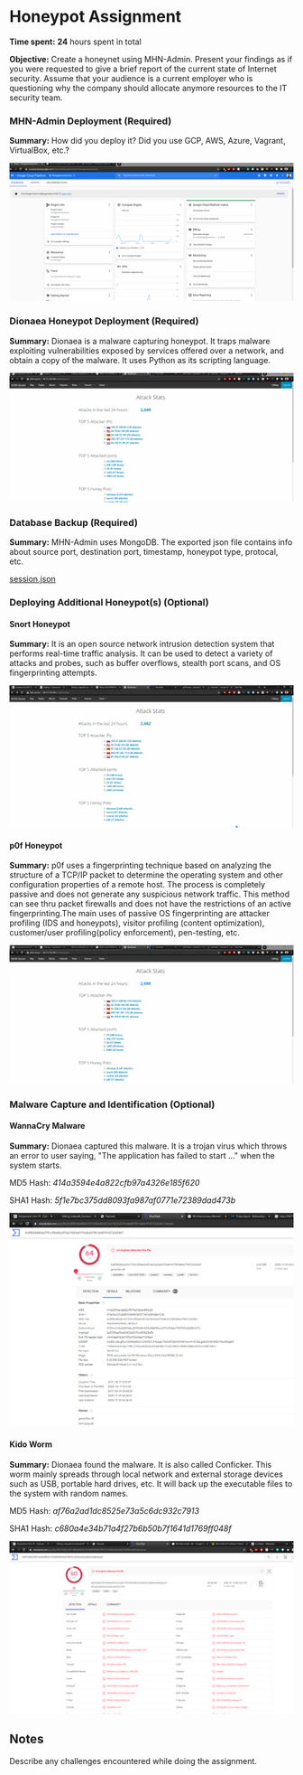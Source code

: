# Honeypot Assignment

**Time spent:** **24** hours spent in total

**Objective:** Create a honeynet using MHN-Admin. Present your findings as if you were requested to give a brief report of the current state of Internet security. Assume that your audience is a current employer who is questioning why the company should allocate anymore resources to the IT security team.

### MHN-Admin Deployment (Required)

**Summary:** How did you deploy it? Did you use GCP, AWS, Azure, Vagrant, VirtualBox, etc.?

<img src="mhn-admin.gif">

### Dionaea Honeypot Deployment (Required)

**Summary:** Dionaea is a malware capturing honeypot. It traps malware exploiting vulnerabilities exposed by services offered over a network, and obtain a copy of the malware. It uses Python as its scripting language.

<img src="dionaea-honeypot.gif">

### Database Backup (Required) 

**Summary:** MHN-Admin uses MongoDB. The exported json file contains info about source port, destination port, timestamp, honeypot type, protocal, etc.

[session.json](/session.json)

### Deploying Additional Honeypot(s) (Optional)

#### Snort Honeypot

**Summary:** It is an open source network intrusion detection system that performs real-time traffic analysis. It can be used to detect a variety of attacks and probes, such as buffer overflows, stealth port scans, and OS fingerprinting attempts.

<img src="snort-honeypot.gif">

#### p0f Honeypot

**Summary:** p0f uses a fingerprinting technique based on analyzing the structure of a TCP/IP packet to determine  the  operating  system and other configuration properties of a remote host. The process is completely passive and does not generate any suspicious  network  traffic. This method can see thru packet firewalls and does not have the restrictions of an active fingerprinting.The main uses of passive OS fingerprinting are attacker profiling (IDS and honeypots), visitor profiling (content optimization), customer/user profiling(policy enforcement), pen-testing, etc.

<img src="p0f-honeypot.gif">

### Malware Capture and Identification (Optional)

#### WannaCry Malware

**Summary:** Dionaea captured this malware. It is a trojan virus which throws an error to user saying, "The application has failed to start ..." when the system starts.

MD5 Hash: *414a3594e4a822cfb97a4326e185f620*

SHA1 Hash: *5f1e7bc375dd8093fa987af0771e72389dad473b*

<img src="wannacry-malware.png">

#### Kido Worm

**Summary:** Dionaea found the malware. It is also called Conficker. This worm mainly spreads through local network and external storage devices such as USB, portable hard drives, etc. It will back up the executable files to the system with random names.

MD5 Hash: *af76a2ad1dc8525e73a5c6dc932c7913*

SHA1 Hash: *c680a4e34b71a4f27b6b50b7f1641d1769ff048f*

<img src="kido-malware.png">

## Notes

Describe any challenges encountered while doing the assignment.
